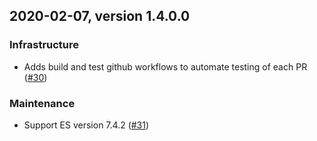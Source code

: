 ## 2020-02-07, version 1.4.0.0

### Infrastructure
* Adds build and test github workflows to automate testing of each PR ([#30](https://github.com/opendistro-for-elasticsearch/job-scheduler/pull/30))

### Maintenance
* Support ES version 7.4.2 ([#31](https://github.com/opendistro-for-elasticsearch/job-scheduler/pull/31))
